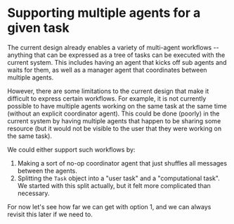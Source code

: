 # Supporting multiple agents for a given task

The current design already enables a variety of multi-agent workflows --
anything that can be expressed as a tree of tasks can be executed with the current system.
This includes having an agent that kicks off sub agents and waits for them,
as well as a manager agent that coordinates between multiple agents.

However, there are some limitations to the current design that make it difficult to express certain workflows.
For example, it is not currently possible to have multiple agents working on the same task at the same time
(without an explicit coordinator agent).
This could be done (poorly) in the current system by having multiple agents that happen to be sharing some resource
(but it would not be visible to the user that they were working on the same task).

We could either support such workflows by:
1. Making a sort of no-op coordinator agent that just shuffles all messages between the agents.
2. Splitting the `Task` object into a "user task" and a "computational task".
  We started with this split actually, but it felt more complicated than necessary.

For now let's see how far we can get with option 1, and we can always revisit this later if we need to.
